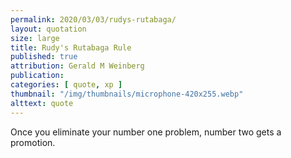 ```yaml
---
permalink: 2020/03/03/rudys-rutabaga/
layout: quotation
size: large
title: Rudy's Rutabaga Rule
published: true
attribution: Gerald M Weinberg
publication:
categories: [ quote, xp ]
thumbnail: "/img/thumbnails/microphone-420x255.webp"
alttext: quote
---
```


Once you eliminate your number one problem, number two gets a promotion.